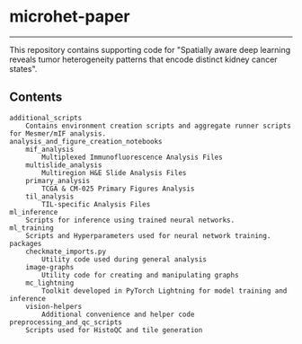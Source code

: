 # microhet-paper

---
This repository contains supporting code for "Spatially aware deep learning reveals tumor heterogeneity patterns that encode distinct kidney cancer states".

## Contents

```
additional_scripts
    Contains environment creation scripts and aggregate runner scripts for Mesmer/mIF analysis.
analysis_and_figure_creation_notebooks
    mif_analysis
        Multiplexed Immunofluorescence Analysis Files
    multislide_analysis
        Multiregion H&E Slide Analysis Files
    primary_analysis
        TCGA & CM-025 Primary Figures Analysis
    til_analysis
        TIL-specific Analysis Files 
ml_inference
    Scripts for inference using trained neural networks.
ml_training
    Scripts and Hyperparameters used for neural network training.
packages
    checkmate_imports.py
        Utility code used during general analysis
    image-graphs
        Utility code for creating and manipulating graphs 
    mc_lightning
        Toolkit developed in PyTorch Lightning for model training and inference
    vision-helpers
        Additional convenience and helper code 
preprocessing_and_qc_scripts
    Scripts used for HistoQC and tile generation
```
